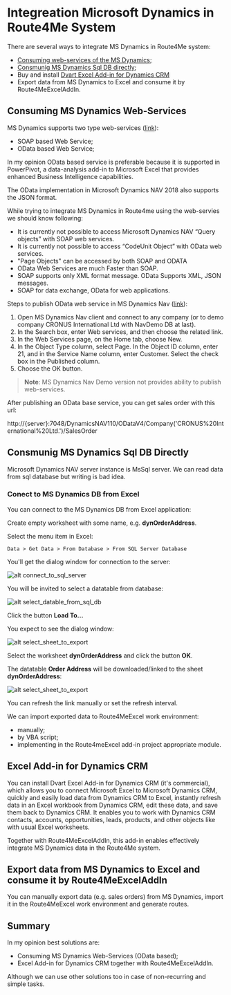 # Integreation Microsoft Dynamics in Route4Me System

There are several ways to integrate MS Dynamics in Route4Me system:

- [Consuming web-services of the MS Dynamics](#consuming-ms-dynamics-web-services);
- [Consmunig MS Dynamics Sql DB directly](#consmunig-ms-dynamics-sql-db-directly);
- Buy and install [Dvart Excel Add-in for Dynamics CRM](https://www.devart.com/excel-addins/dynamics-crm.html)
- Export data from MS Dynamics to Excel and consume it by Route4MeExcelAddIn.

## Consuming MS Dynamics Web-Services 

MS Dynamics supports two type web-services ([link](https://docs.microsoft.com/en-us/dynamics-nav/web-services)):
- SOAP based Web Service;
- OData based Web Service;

In my opinion OData based service is preferable because it is supported in PowerPivot, a data-analysis add-in to Microsoft Excel that provides enhanced Business Intelligence capabilities.

The OData implementation in Microsoft Dynamics NAV 2018 also supports the JSON format.

While trying to integrate MS Dynamics in Route4me using the web-servies we should know following:
- It is currently not possible to access Microsoft Dynamics NAV “Query objects” with SOAP web services.
- It is currently not possible to access “CodeUnit Object” with OData web services.
- "Page Objects" can be accessed by both SOAP and ODATA
- OData Web Services are much Faster than SOAP.
- SOAP supports only XML format message. OData Supports XML, JSON messages.
- SOAP for data exchange, OData for web applications.

Steps to publish OData web service in MS Dynamics Nav ([link](https://docs.microsoft.com/en-us/dynamics-nav/walkthrough-creating-and-interacting-odata-v4-bound-action)):

1. Open MS Dynamics Nav client and connect to any company (or to demo company CRONUS International Ltd with NavDemo DB at last).
2. In the Search box, enter Web services, and then choose the related link.
3. In the Web Services page, on the Home tab, choose New.
4. In the Object Type column, select Page. In the Object ID column, enter 21, and in the Service Name column, enter Customer. Select the check box in the Published column.
5. Choose the OK button.



> **Note**: MS Dynamics Nav Demo version not provides ability to publish web-services.

After publishing an OData base service, you can get sales order with this url:

http://{server}:7048/DynamicsNAV110/ODataV4/Company('CRONUS%20International%20Ltd.')/SalesOrder


## Consmunig MS Dynamics Sql DB Directly

Microsoft Dynamics NAV server instance is MsSql server. We can read data from sql database but writing is bad idea.

### Conect to MS Dynamics DB from Excel

You can connect to the MS Dynamics DB from Excel application:

Create empty worksheet with some name, e.g. **dynOrderAddress**.

Select the menu item in Excel: 

```Data > Get Data > From Database > From SQL Server Database```

You'll get the dialog window for connection to the server:

![alt connect_to_sql_server](image/connect_to_sql_server.jpg "Connect to SQL server")

You will be invited to select a datatable from database:

![alt select_datable_from_sql_db](image/select_datatable_from_sql_db.jpg "Select a datatable from SQL database")

Click the button **Load To...**

You expect to see the dialog window:

![alt select_sheet_to_export](image/select_datatable_from_sql_db.jpg "Select the worksheet to export the datatable")

Select the worksheet **dynOrderAddress** and click the button **OK**.

The datatable **Order Address** will be downloaded/linked to the sheet **dynOrderAddress**:

![alt select_sheet_to_export](image/sheet_dyn_order_address.jpg "Worksheet dynOrderAddress")

You can refresh the link manually or set the refresh interval.  

We can import exported data to Route4MeExcel work environment:
- manually;
- by VBA script;
- implementing in the Route4meExcel add-in project appropriate module.


## Excel Add-in for Dynamics CRM

You can install Dvart Excel Add-in for Dynamics CRM (it's commercial), which allows you to connect Microsoft Excel to Microsoft Dynamics CRM, quickly and easily load data from Dynamics CRM to Excel, instantly refresh data in an Excel workbook from Dynamics CRM, edit these data, and save them back to Dynamics CRM. It enables you to work with Dynamics CRM contacts, accounts, opportunities, leads, products, and other objects like with usual Excel worksheets.

Together with Route4MeExcelAddIn, this add-in enables effectively integrate MS Dynamics data in the Route4Me system.


## Export data from MS Dynamics to Excel and consume it by Route4MeExcelAddIn

You can manually export data (e.g. sales orders) from MS Dynamics, import it in the Route4MeExcel work environment and generate routes.


## Summary

In my opinion best solutions are:
- Consuming MS Dynamics Web-Services  (OData based);
- Excel Add-in for Dynamics CRM together with Route4MeExcelAddIn.

Although we can use other solutions too in case of non-recurring and simple tasks.

